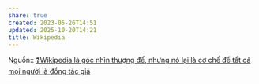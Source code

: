 ```yaml
---
share: true
created: 2023-05-26T14:51
updated: 2025-10-20T14:21
title: Wikipedia
---
```

Nguồn::
[❓Wikipedia là góc nhìn thượng đế, nhưng nó lại là cơ chế để tất cả mọi người là đồng tác giả](../../../../%E2%9A%A1Hi%E1%BB%83u%20bi%E1%BA%BFt%20s%C3%A2u/Nh%C3%A2n%20h%E1%BB%8Dc/Di%E1%BB%85n%20gi%E1%BA%A3i%20v%C3%A0%20m%C3%B4%20t%E1%BA%A3/%E2%9D%93Wikipedia%20l%C3%A0%20g%C3%B3c%20nh%C3%ACn%20th%C6%B0%E1%BB%A3ng%20%C4%91%E1%BA%BF,%20nh%C6%B0ng%20n%C3%B3%20l%E1%BA%A1i%20l%C3%A0%20c%C6%A1%20ch%E1%BA%BF%20%C4%91%E1%BB%83%20t%E1%BA%A5t%20c%E1%BA%A3%20m%E1%BB%8Di%20ng%C6%B0%E1%BB%9Di%20l%C3%A0%20%C4%91%E1%BB%93ng%20t%C3%A1c%20gi%E1%BA%A3.md)
